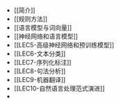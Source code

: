 - [[简介]]
- [[规则方法]]
- [[语言模型与词向量]]
- [[神经网络和语言模型]]
- [[LEC5-高级神经网络和预训练模型]]
- [[LEC6-文本分类]]
- [[LEC7-序列化标注]]
- [[LEC8-句法分析]]
- [[LEC9-机器翻译]]
- [[LEC10-自然语言处理范式演进]]
-